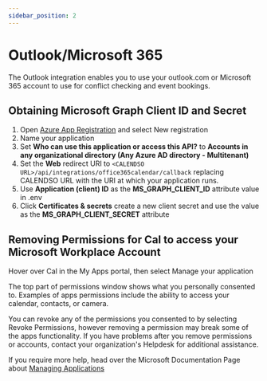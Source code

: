 ```yaml
---
sidebar_position: 2
---
```


# Outlook/Microsoft 365
The Outlook integration enables you to use your outlook.com or Microsoft 365 account to use for conflict checking and event bookings.

## Obtaining Microsoft Graph Client ID and Secret
1. Open [Azure App Registration](https://portal.azure.com/#blade/Microsoft_AAD_IAM/ActiveDirectoryMenuBlade/RegisteredApps) and select New registration
2. Name your application
3. Set **Who can use this application or access this API?** to **Accounts in any organizational directory (Any Azure AD directory - Multitenant)**
4. Set the **Web** redirect URI to `<CALENDSO URL>/api/integrations/office365calendar/callback` replacing CALENDSO URL with the URI at which your application runs.
5. Use **Application (client) ID** as the **MS_GRAPH_CLIENT_ID** attribute value in .env
6. Click **Certificates & secrets** create a new client secret and use the value as the **MS_GRAPH_CLIENT_SECRET** attribute

## Removing Permissions for Cal to access your Microsoft Workplace Account

Hover over Cal in the My Apps portal, then select Manage your application

The top part of permissions window shows what you personally consented to. Examples of apps permissions include the ability to access your calendar, contacts, or camera.

You can revoke any of the permissions you consented to by selecting Revoke Permissions, however removing a permission may break some of the apps functionality. If you have problems after you remove permissions or accounts, contact your organization's Helpdesk for additional assistance.

If you require more help, head over the Microsoft Documentation Page about [Managing Applications](https://docs.microsoft.com/en-us/azure/active-directory/user-help/my-applications-portal-permissions-saved-accounts)
